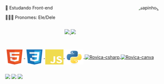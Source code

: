 <!-- Obrigado pelo tutorial de como customizar o Git Rafaella Balleniri -->
##

🌱 Estudando Front-end  <img align="right" alt="sapinhogif" height="100" style="border-radius:50px;" src="https://giffiles.alphacoders.com/212/212520.gif">

🧚🏻‍♂️ Pronomes: Ele/Dele

##


<div align="center">
  <a href="https://github.com/rovica">
  <img height="170em" src="https://github-readme-stats.vercel.app/api?username=rovica&show_icons=true&theme=gotham&include_all_commits=true&count_private=true"/>
  <img height="170em" src="https://github-readme-stats.vercel.app/api/top-langs/?username=rovica&layout=compact&langs_count=7&theme=gotham"/>
</div>
  
  ##
  
  </div>
<div style="display: inline_block"><br>
  <link rel="stylesheet" href="https://cdn.jsdelivr.net/gh/devicons/devicon@v2.14.0/devicon.min.css">
  <img align="center" alt="Rovica-HTML" height="50" width="60" src="https://raw.githubusercontent.com/devicons/devicon/master/icons/html5/html5-original.svg">
  <img align="center" alt="Rovica-CSS" height="50" width="60" src="https://raw.githubusercontent.com/devicons/devicon/master/icons/css3/css3-original.svg">
  <img align="center" alt="Rovica-Js" height="50" width="60" src="https://raw.githubusercontent.com/devicons/devicon/master/icons/javascript/javascript-plain.svg">
  <img align="center" alt="Rovica-Python" height="50" width="60" src="https://raw.githubusercontent.com/devicons/devicon/master/icons/python/python-original.svg">
  <img align="center" alt="Rovica-csharp" height="50" width="60" src="https://cdn.jsdelivr.net/gh/devicons/devicon/icons/csharp/csharp-plain.svg">
  <img align="center" alt="Rovica-canva" height="50" width="60" src="https://cdn.jsdelivr.net/gh/devicons/devicon/icons/canva/canva-original.svg">
  
</div>

##

<div>
  <a href = "mailto:romulo.vcastilho@gmail.com"><img src="https://img.shields.io/badge/-Gmail-%23333?style=for-the-badge&logo=gmail&logoColor=white" target="_blank"></a>
  <a href="https://www.linkedin.com/in/romulovcastilho/" target="_blank"><img src="https://img.shields.io/badge/-LinkedIn-%230077B5?style=for-the-badge&logo=linkedin&logoColor=white" target="_blank"></a> 
  <a href="https://www.instagram.com/romulovillar/" target="_blank"><img src="https://img.shields.io/badge/-Instagram-%23E4405F?style=for-the-badge&logo=instagram&logoColor=white" target="_blank"></a>
 </div>
 
<!-- <img align="right" alt="rovicasapos" height="400" style="border-radius:50px;" src="https://c.tenor.com/MLa1SvUMKt8AAAAC/froge.gif"> -->






